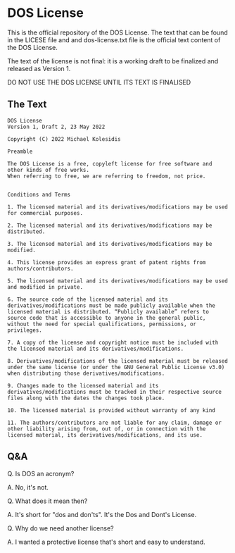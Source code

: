 # DOS License

This is the official repository of the DOS License. The text that can be found in the LICESE file and and dos-license.txt file is the official text content of the DOS License.

The text of the license is not final: it is a working draft to be finalized and released as Version 1.


DO NOT USE THE DOS LICENSE UNTIL ITS TEXT IS FINALISED


## The Text
```
DOS License
Version 1, Draft 2, 23 May 2022

Copyright (C) 2022 Michael Kolesidis

Preamble

The DOS License is a free, copyleft license for free software and other kinds of free works.
When referring to free, we are referring to freedom, not price.


Conditions and Terms

1. The licensed material and its derivatives/modifications may be used for commercial purposes.

2. The licensed material and its derivatives/modifications may be distributed.

3. The licensed material and its derivatives/modifications may be modified.

4. This license provides an express grant of patent rights from authors/contributors.

5. The licensed material and its derivatives/modifications may be used and modified in private.

6. The source code of the licensed material and its derivatives/modifications must be made publicly available when the licensed material is distributed. “Publicly available” refers to source code that is accessible to anyone in the general public, without the need for special qualifications, permissions, or privileges.

7. A copy of the license and copyright notice must be included with the licensed material and its derivatives/modifications.

8. Derivatives/modifications of the licensed material must be released under the same license (or under the GNU General Public License v3.0) when distributing those derivatives/modifications.

9. Changes made to the licensed material and its derivatives/modifications must be tracked in their respective source files along with the dates the changes took place.

10. The licensed material is provided without warranty of any kind

11. The authors/contributors are not liable for any claim, damage or other liability arising from, out of, or in connection with the licensed material, its derivatives/modifications, and its use.
```

## Q&A
Q. Is DOS an acronym?

A. No, it's not.

Q. What does it mean then?

A. It's short for "dos and don'ts". It's the Dos and Dont's License.

Q. Why do we need another license?

A. I wanted a protective license that's short and easy to understand.
